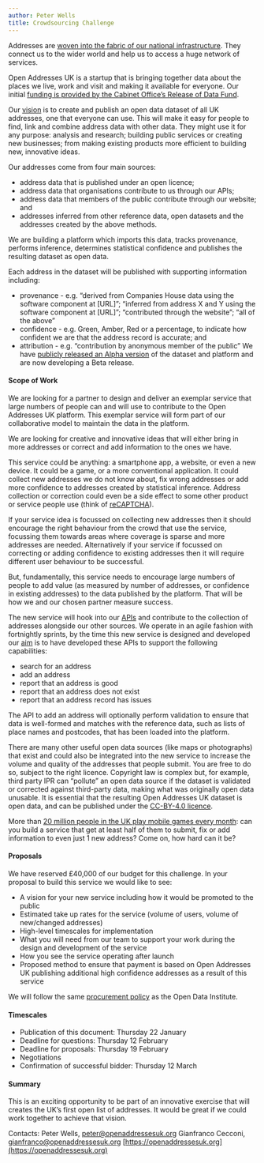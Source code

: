 ```yaml
---
author: Peter Wells
title: Crowdsourcing Challenge
---
```


Addresses are [woven into the fabric of our national infrastructure](http://www.huffingtonpost.co.uk/jeni-tennison/a-brief-history-of-open-a_b_6485628.html). They connect us to the wider world and help us to access a huge network of services.

Open Addresses UK is a startup that is bringing together data about the places we live, work and visit and making it available for everyone. Our initial [funding is provided by the Cabinet Office’s Release of Data Fund](http://theodi.org/news/383k-government-grant-released-to-create-uk-open-address-list). 

Our [vision](https://alpha.openaddressesuk.org/about/vision) is to create and publish an open data dataset of all UK addresses, one that everyone can use. This will make it easy for people to find, link and combine address data with other data. They might use it for any purpose: analysis and research; building public services or creating new businesses; from making existing products more efficient to building new, innovative ideas.

Our addresses come from four main sources:

+ address data that is published under an open licence; 
+ address data that organisations contribute to us through our APIs;
+ address data that members of the public contribute through our website; and
+ addresses inferred from other reference data, open datasets and the addresses created by the above methods.

We are building a platform which imports this data, tracks provenance, performs inference, determines statistical confidence and publishes the resulting dataset as open data.

Each address in the dataset will be published with supporting information including:

+ provenance - e.g. “derived from Companies House data using the software component at [URL]”; “inferred from address X and Y using the software component at [URL]”; “contributed through the website”; “all of the above”
+ confidence - e.g. Green, Amber, Red or a percentage, to indicate how confident we are that the address record is accurate; and
+ attribution - e.g. “contribution by anonymous member of the public”
We have [publicly released an Alpha version](http://alpha.openaddressesuk.org/news/2015/01/14/UKs-first-open-and-free-address-list-launches) of the dataset and platform and are now developing a Beta release.

#### Scope of Work

We are looking for a partner to design and deliver an exemplar service that large numbers of people can and will use to contribute to the Open Addresses UK platform. This exemplar service will form part of our collaborative model to maintain the data in the platform.

We are looking for creative and innovative ideas that will either bring in more addresses or correct and add information to the ones we have.

This service could be anything: a smartphone app, a website, or even a new device. It could be a game, or a more conventional application. It could collect new addresses we do not know about, fix wrong addresses or add more confidence to addresses created by statistical inference. Address collection or correction could even be a side effect to some other product or service people use (think of [reCAPTCHA](https://www.google.com/recaptcha/intro/index.html#creation-of-value)).

If your service idea is focussed on collecting new addresses then it should encourage the right behaviour from the crowd that use the service, focussing them towards areas where coverage is sparse and more addresses are needed. Alternatively if your service if focussed on correcting or adding confidence to existing addresses then it will require different user behaviour to be successful. 

But, fundamentally, this service needs to encourage large numbers of people to add value (as measured by number of addresses, or confidence in existing addresses) to the data published by the platform. That will be how we and our chosen partner measure success.

The new service will hook into our [APIs](https://github.com/OpenAddressesUK/theodolite) and contribute to the collection of addresses alongside our other sources. We operate in an agile fashion with fortnightly sprints, by the time this new service is designed and developed our [aim](https://huboard.com/OpenAddressesUK/roadmap/#/) is to have developed these APIs to support the following capabilities:

+ search for an address
+ add an address
+ report that an address is good
+ report that an address does not exist
+ report that an address record has issues

The API to add an address will optionally perform validation to ensure that data is well-formed and matches with the reference data, such as lists of place names and postcodes, that has been loaded into the platform.

There are many other useful open data sources (like maps or photographs) that exist and could also be integrated into the new service to increase the volume and quality of the addresses that people submit. You are free to do so, subject to the right licence. Copyright law is complex but, for example, third party IPR can “pollute” an open data source if the dataset is validated or corrected against third-party data, making what was originally open data unusable.  It is essential that the resulting Open Addresses UK dataset is open data, and can be published under the [CC-BY-4.0 licence](https://creativecommons.org/licenses/by/4.0/).

More than [20 million people in the UK play mobile games every month](http://www.comscore.com/Insights/Blog/The-UK-Mobile-Gaming-Landscape): can you build a service that get at least half of them to submit, fix or add information to even just 1 new address? Come on, how hard can it be?

#### Proposals

We have reserved £40,000 of our budget for this challenge.
In your proposal to build this service we would like to see:

+ A vision for your new service including how it would be promoted to the public
+ Estimated take up rates for the service (volume of users, volume of new/changed addresses)
+ High-level timescales for implementation
+ What you will need from our team to support your work during the design and development of the service
+ How you see the service operating after launch
+ Proposed method to ensure that payment is based on Open Addresses UK publishing additional high confidence addresses as a result of this service

We will follow the same [procurement policy](http://theodi.org/procurement) as the Open Data Institute.

#### Timescales 

+ Publication of this document: Thursday 22 January
+ Deadline for questions: Thursday 12 February
+ Deadline for proposals: Thursday 19 February
+ Negotiations
+ Confirmation of successful bidder: Thursday 12 March

#### Summary 

This is an exciting opportunity to be part of an innovative exercise that will creates the UK’s first open list of addresses. It would be great if we could work together to achieve that vision.

Contacts:
Peter Wells, [peter@openaddressesuk.org](peter@openaddressesuk.org)
Gianfranco Cecconi, [gianfranco@openaddressesuk.org](gianfranco@openaddressesuk.org)
[https://openaddressesuk.org](https://openaddressesuk.org)
